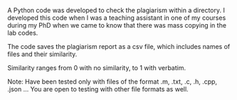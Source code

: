A Python code was developed to check the plagiarism within a directory. I developed this code when I was a teaching assistant in one of my courses during my PhD when we came to know that there was mass copying in the lab codes. 

The code saves the plagiarism report as a csv file, which includes names of files and their similarity. 

Similarity ranges from 0 with no similarity, to 1 with verbatim.

Note:
Have been tested only with files of the format .m, .txt, .c, .h, .cpp, .json ...
You are open to testing with other file formats as well.
